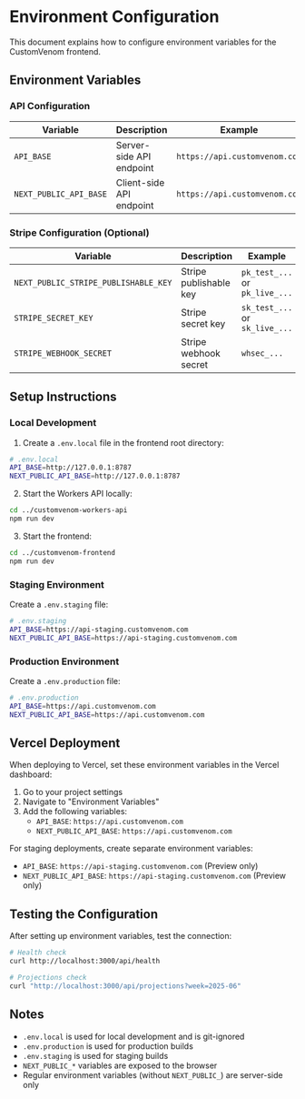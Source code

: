 # Environment Configuration

This document explains how to configure environment variables for the CustomVenom frontend.

## Environment Variables

### API Configuration

| Variable               | Description              | Example                       |
| ---------------------- | ------------------------ | ----------------------------- |
| `API_BASE`             | Server-side API endpoint | `https://api.customvenom.com` |
| `NEXT_PUBLIC_API_BASE` | Client-side API endpoint | `https://api.customvenom.com` |

### Stripe Configuration (Optional)

| Variable                             | Description            | Example                        |
| ------------------------------------ | ---------------------- | ------------------------------ |
| `NEXT_PUBLIC_STRIPE_PUBLISHABLE_KEY` | Stripe publishable key | `pk_test_...` or `pk_live_...` |
| `STRIPE_SECRET_KEY`                  | Stripe secret key      | `sk_test_...` or `sk_live_...` |
| `STRIPE_WEBHOOK_SECRET`              | Stripe webhook secret  | `whsec_...`                    |

## Setup Instructions

### Local Development

1. Create a `.env.local` file in the frontend root directory:

```bash
# .env.local
API_BASE=http://127.0.0.1:8787
NEXT_PUBLIC_API_BASE=http://127.0.0.1:8787
```

2. Start the Workers API locally:

```bash
cd ../customvenom-workers-api
npm run dev
```

3. Start the frontend:

```bash
cd ../customvenom-frontend
npm run dev
```

### Staging Environment

Create a `.env.staging` file:

```bash
# .env.staging
API_BASE=https://api-staging.customvenom.com
NEXT_PUBLIC_API_BASE=https://api-staging.customvenom.com
```

### Production Environment

Create a `.env.production` file:

```bash
# .env.production
API_BASE=https://api.customvenom.com
NEXT_PUBLIC_API_BASE=https://api.customvenom.com
```

## Vercel Deployment

When deploying to Vercel, set these environment variables in the Vercel dashboard:

1. Go to your project settings
2. Navigate to "Environment Variables"
3. Add the following variables:
   - `API_BASE`: `https://api.customvenom.com`
   - `NEXT_PUBLIC_API_BASE`: `https://api.customvenom.com`

For staging deployments, create separate environment variables:

- `API_BASE`: `https://api-staging.customvenom.com` (Preview only)
- `NEXT_PUBLIC_API_BASE`: `https://api-staging.customvenom.com` (Preview only)

## Testing the Configuration

After setting up environment variables, test the connection:

```bash
# Health check
curl http://localhost:3000/api/health

# Projections check
curl "http://localhost:3000/api/projections?week=2025-06"
```

## Notes

- `.env.local` is used for local development and is git-ignored
- `.env.production` is used for production builds
- `.env.staging` is used for staging builds
- `NEXT_PUBLIC_*` variables are exposed to the browser
- Regular environment variables (without `NEXT_PUBLIC_`) are server-side only
